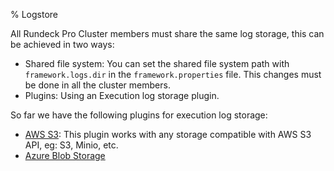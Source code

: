 % Logstore

All Rundeck Pro Cluster members must share the same log storage, this can be achieved in two ways:

* Shared file system: You can set the shared file system path with
`framework.logs.dir` in the `framework.properties` file. This changes must be
done in all the cluster members.
* Plugins: Using an Execution log storage plugin.

So far we have the following plugins for execution log storage:

* [AWS S3](https://github.com/rundeck-plugins/rundeck-s3-log-plugin): This plugin works with any storage compatible with AWS S3 API, eg: S3, Minio, etc.
* [Azure Blob Storage](https://github.com/rundeck-plugins/rundeck-azure-plugin)